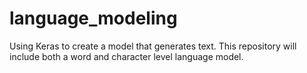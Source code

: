 # language_modeling
Using Keras to create a model that generates text. This repository will include both a word and character level language model.
